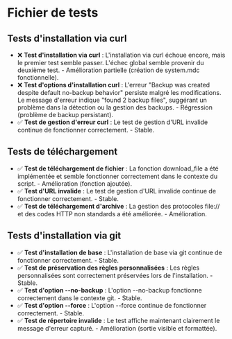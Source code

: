 # Fichier de tests

## Tests d'installation via curl
- ❌ **Test d'installation via curl** : L'installation via curl échoue encore, mais le premier test semble passer. L'échec global semble provenir du deuxième test. - Amélioration partielle (création de system.mdc fonctionnelle).
- ❌ **Test d'options d'installation curl** : L'erreur "Backup was created despite default no-backup behavior" persiste malgré les modifications. Le message d'erreur indique "found 2 backup files", suggérant un problème dans la détection ou la gestion des backups. - Régression (problème de backup persistant).
- ✅ **Test de gestion d'erreur curl** : Le test de gestion d'URL invalide continue de fonctionner correctement. - Stable.

## Tests de téléchargement
- ✅ **Test de téléchargement de fichier** : La fonction download_file a été implémentée et semble fonctionner correctement dans le contexte du script. - Amélioration (fonction ajoutée).
- ✅ **Test d'URL invalide** : Le test de gestion d'URL invalide continue de fonctionner correctement. - Stable.
- ✅ **Test de téléchargement d'archive** : La gestion des protocoles file:// et des codes HTTP non standards a été améliorée. - Amélioration.

## Tests d'installation via git
- ✅ **Test d'installation de base** : L'installation de base via git continue de fonctionner correctement. - Stable.
- ✅ **Test de préservation des règles personnalisées** : Les règles personnalisées sont correctement préservées lors de l'installation. - Stable.
- ✅ **Test d'option --no-backup** : L'option --no-backup fonctionne correctement dans le contexte git. - Stable.
- ✅ **Test d'option --force** : L'option --force continue de fonctionner correctement. - Stable.
- ✅ **Test de répertoire invalide** : Le test affiche maintenant clairement le message d'erreur capturé. - Amélioration (sortie visible et formattée). 